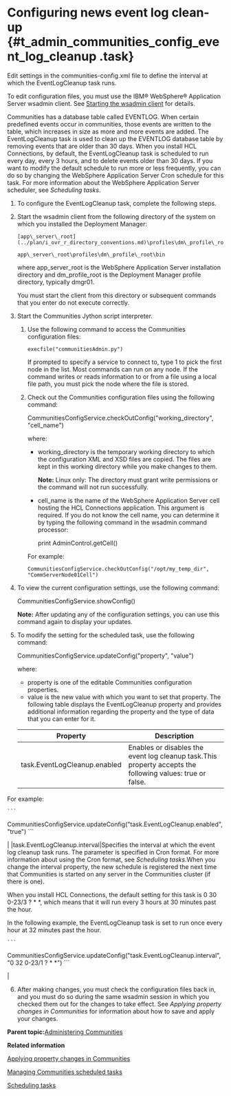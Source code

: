 # Configuring news event log clean-up {#t_admin_communities_config_event_log_cleanup .task}

Edit settings in the communities-config.xml file to define the interval at which the EventLogCleanup task runs.

To edit configuration files, you must use the IBM® WebSphere® Application Server wsadmin client. See [Starting the wsadmin client](t_admin_wsadmin_starting.md) for details.

Communities has a database table called EVENTLOG. When certain predefined events occur in communities, those events are written to the table, which increases in size as more and more events are added. The EventLogCleanup task is used to clean up the EVENTLOG database table by removing events that are older than 30 days. When you install HCL Connections, by default, the EventLogCleanup task is scheduled to run every day, every 3 hours, and to delete events older than 30 days. If you want to modify the default schedule to run more or less frequently, you can do so by changing the WebSphere Application Server Cron schedule for this task. For more information about the WebSphere Application Server scheduler, see *Scheduling tasks*.

1.  To configure the EventLogCleanup task, complete the following steps.
2.  Start the wsadmin client from the following directory of the system on which you installed the Deployment Manager:

    ```
    [app\_server\_root](../plan/i_ovr_r_directory_conventions.md)\profiles\dm\_profile\_root\bin
    ```

    ```
    app\_server\_root\profiles\dm\_profile\_root\bin
    ```

    where app\_server\_root is the WebSphere Application Server installation directory and dm\_profile\_root is the Deployment Manager profile directory, typically dmgr01.

    You must start the client from this directory or subsequent commands that you enter do not execute correctly.

3.  Start the Communities Jython script interpreter.

    1.  Use the following command to access the Communities configuration files:

        ```
        execfile("communitiesAdmin.py")
        ```

        If prompted to specify a service to connect to, type 1 to pick the first node in the list. Most commands can run on any node. If the command writes or reads information to or from a file using a local file path, you must pick the node where the file is stored.

    2.  Check out the Communities configuration files using the following command:

        CommunitiesConfigService.checkOutConfig\("working\_directory", "cell\_name"\)

        where:

        -   working\_directory is the temporary working directory to which the configuration XML and XSD files are copied. The files are kept in this working directory while you make changes to them.

            **Note:** Linux only: The directory must grant write permissions or the command will not run successfully.

        -   cell\_name is the name of the WebSphere Application Server cell hosting the HCL Connections application. This argument is required. If you do not know the cell name, you can determine it by typing the following command in the wsadmin command processor:

            print AdminControl.getCell\(\)

        For example:

        ```
        CommunitiesConfigService.checkOutConfig("/opt/my_temp_dir", "CommServerNode01Cell")
        ```

4.  To view the current configuration settings, use the following command:

    CommunitiesConfigService.showConfig\(\)

    **Note:** After updating any of the configuration settings, you can use this command again to display your updates.

5.  To modify the setting for the scheduled task, use the following command:

    CommunitiesConfigService.updateConfig\("property", "value"\)

    where:

    -   property is one of the editable Communities configuration properties.
    -   value is the new value with which you want to set that property.
    The following table displays the EventLogCleanup property and provides additional information regarding the property and the type of data that you can enter for it.

    |Property|Description|
    |--------|-----------|
    |task.EventLogCleanup.enabled|Enables or disables the event log cleanup task.This property accepts the following values: true or false.

For example:

    ```
CommunitiesConfigService.updateConfig("task.EventLogCleanup.enabled", "true")
    ```

|
    |task.EventLogCleanup.interval|Specifies the interval at which the event log cleanup task runs. The parameter is specified in Cron format. For more information about using the Cron format, see *Scheduling tasks*.When you change the interval property, the new schedule is registered the next time that Communities is started on any server in the Communities cluster \(if there is one\).

When you install HCL Connections, the default setting for this task is 0 30 0-23/3 ? \* \*, which means that it will run every 3 hours at 30 minutes past the hour.

In the following example, the EventLogCleanup task is set to run once every hour at 32 minutes past the hour.

    ```
CommunitiesConfigService.updateConfig("task.EventLogCleanup.interval", "0 32 0-23/1 ? * *")
    ```

|

6.  After making changes, you must check the configuration files back in, and you must do so during the same wsadmin session in which you checked them out for the changes to take effect. See *Applying property changes in Communities* for information about how to save and apply your changes.


**Parent topic:**[Administering Communities](../admin/c_admin_communities_intro.md)

**Related information**  


[Applying property changes in Communities](../admin/t_admin_communities_save_changes.md)

[Managing Communities scheduled tasks](../admin/t_admin_communities_manage_scheduled_tasks.md)

[Scheduling tasks](../admin/c_admin_common_was_scheduler.md)

